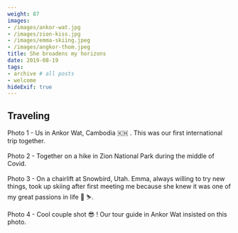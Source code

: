 ```yaml
---
weight: 87
images:
- /images/ankor-wat.jpg
- /images/zion-kiss.jpg
- /images/emma-skiing.jpeg
- /images/angkor-thom.jpeg
title: She broadens my horizons
date: 2019-08-19
tags:
- archive # all posts
- welcome
hideExif: true
---
```


## Traveling 

Photo 1 - Us in Ankor Wat, Cambodia :cambodia: . This was our first international trip together.
<br><br>
Photo 2 - Together on a hike in Zion National Park during the middle of Covid. 
<br><br>
Photo 3 - On a chairlift at Snowbird, Utah. Emma, always willing to try new things, took up skiing after first meeting me because she knew it was one of my great passions in life :sparkling_heart: :skier:. 
<br><br>
Photo 4 - Cool couple shot :sunglasses: ! Our tour guide in Ankor Wat insisted on this photo.
